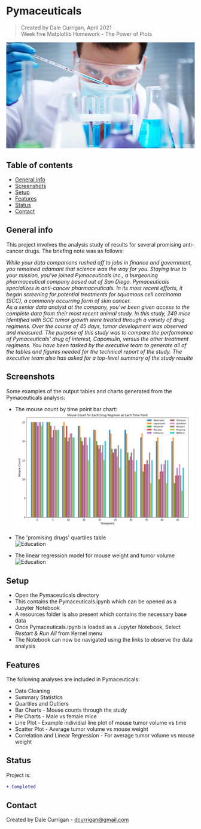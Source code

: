 # Pymaceuticals
> Created by Dale Currigan, April 2021  
> Week five Matplotlib Homework - The Power of Plots

![Research](Resources/Laboratory.jpg)

## Table of contents
* [General info](#general-info)
* [Screenshots](#Screenshots)
* [Setup](#setup)
* [Features](#features)
* [Status](#status)
* [Contact](#contact)

## General info
This project involves the analysis study of results for several promising anti-cancer drugs. The briefing note was as follows:  
  
*While your data companions rushed off to jobs in finance and government, you remained adamant that science was the way for you. Staying true to your mission, you've joined Pymaceuticals Inc., a burgeoning pharmaceutical company based out of San Diego. Pymaceuticals specializes in anti-cancer pharmaceuticals. In its most recent efforts, it began screening for potential treatments for squamous cell carcinoma (SCC), a commonly occurring form of skin cancer.  
As a senior data analyst at the company, you've been given access to the complete data from their most recent animal study. In this study, 249 mice identified with SCC tumor growth were treated through a variety of drug regimens. Over the course of 45 days, tumor development was observed and measured. The purpose of this study was to compare the performance of Pymaceuticals' drug of interest, Capomulin, versus the other treatment regimens. You have been tasked by the executive team to generate all of the tables and figures needed for the technical report of the study. The executive team also has asked for a top-level summary of the study resulte*  

## Screenshots
Some examples of the output tables and charts generated from the Pymaceuticals analysis:  
  
* The mouse count by time point bar chart:    
![Education](Resources/bar1.PNG)  

* The 'promising drugs' quartiles table  
![Education](Pymaceuticals/Resources/table1.PNG)  

* The linear regression model for mouse weight and tumor volume  
![Education](Pymaceuticals/Resources/regression1.PNG)

## Setup
* Open the Pymaceuticals directory
* This contains the Pymaceuticals.ipynb which can be opened as a Jupyter Notebook
* A resources folder is also present which contains the necessary base data
* Once Pymaceuticals.ipynb is loaded as a Jupyter Notebook, Select *Restart & Run All* from Kernel menu 
* The Notebook can now be navigated using the links to observe the data analysis

## Features
The following analyses are included in Pymaceuticals:  
  
* Data Cleaning
* Summary Statistics
* Quartiles and Outliers
* Bar Charts - Mouse counts through the study
* Pie Charts - Male vs female mice
* Line Plot - Example individial line plot of mouse tumor volume vs time
* Scatter Plot - Average tumor volume vs mouse weight
* Correlation and Linear Regression - For average tumor volume vs mouse weight

## Status
Project is: 
````diff 
+ Completed
````

## Contact
Created by Dale Currigan - <dcurrigan@gmail.com>

